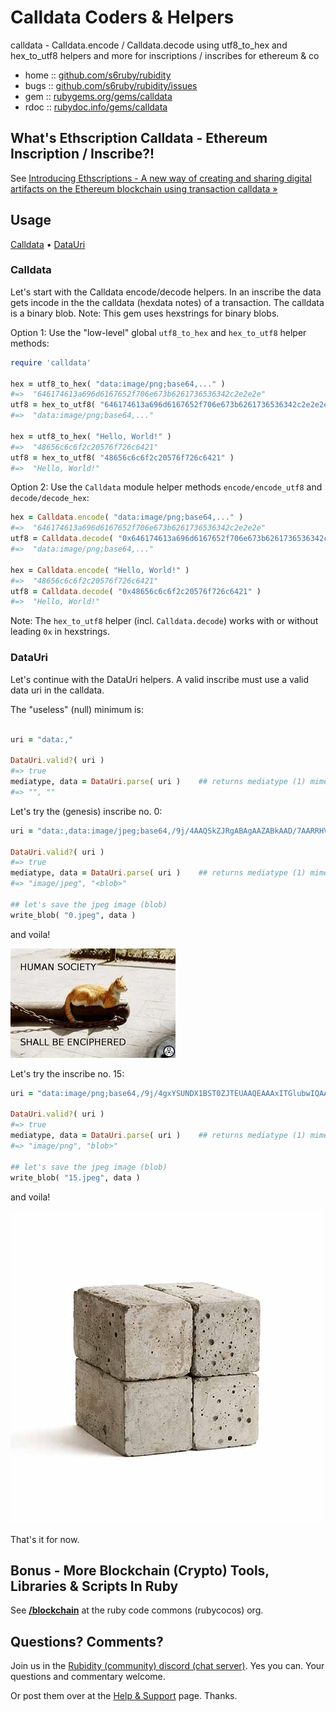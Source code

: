 # Calldata Coders & Helpers

calldata - Calldata.encode / Calldata.decode using utf8_to_hex and hex_to_utf8 helpers and more for inscriptions / inscribes for ethereum & co


* home  :: [github.com/s6ruby/rubidity](https://github.com/s6ruby/rubidity)
* bugs  :: [github.com/s6ruby/rubidity/issues](https://github.com/s6ruby/rubidity/issues)
* gem   :: [rubygems.org/gems/calldata](https://rubygems.org/gems/calldata)
* rdoc  :: [rubydoc.info/gems/calldata](http://rubydoc.info/gems/calldata)



## What's Ethscription Calldata - Ethereum Inscription / Inscribe?!

See [Introducing Ethscriptions - A new way of creating and sharing digital artifacts on the Ethereum blockchain using transaction calldata »](https://medium.com/@dumbnamenumbers/introducing-ethscriptions-698b295d6f2a)



## Usage

[Calldata](#calldata) • [DataUri](#datauri)


### Calldata

Let's start with the Calldata encode/decode helpers.
In an inscribe the data gets incode in the the calldata (hexdata notes) of a transaction.
The calldata is a binary blob. 
Note: This gem uses hexstrings for binary blobs.

Option 1: Use the "low-level" global `utf8_to_hex` and `hex_to_utf8` helper methods:

```ruby
require 'calldata'

hex = utf8_to_hex( "data:image/png;base64,..." )
#=>  "646174613a696d6167652f706e673b6261736536342c2e2e2e"
utf8 = hex_to_utf8( "646174613a696d6167652f706e673b6261736536342c2e2e2e" )
#=>  "data:image/png;base64,..."

hex = utf8_to_hex( "Hello, World!" )
#=>  "48656c6c6f2c20576f726c6421"
utf8 = hex_to_utf8( "48656c6c6f2c20576f726c6421" )
#=>  "Hello, World!"
```

Option 2: Use the `Calldata` module helper methods `encode/encode_utf8` and `decode/decode_hex`:

``` ruby
hex = Calldata.encode( "data:image/png;base64,..." )   
#=>  "646174613a696d6167652f706e673b6261736536342c2e2e2e"
utf8 = Calldata.decode( "0x646174613a696d6167652f706e673b6261736536342c2e2e2e" )    
#=>  "data:image/png;base64,..."

hex = Calldata.encode( "Hello, World!" )
#=>  "48656c6c6f2c20576f726c6421"
utf8 = Calldata.decode( "0x48656c6c6f2c20576f726c6421" )
#=>  "Hello, World!"
```

Note: The `hex_to_utf8` helper (incl. `Calldata.decode`) 
works with or without leading `0x` in  hexstrings.



### DataUri

Let's continue with the DataUri helpers.
A valid inscribe must use a valid data uri in the calldata.

The "useless" (null) minimum is:

``` ruby

uri = "data:,"

DataUri.valid?( uri )  
#=> true
mediatype, data = DataUri.parse( uri )    ## returns mediatype (1) mimetype+parameters, 2) data)
#=> "", ""
```

Let's try the (genesis) inscribe no. 0:

``` ruby
uri = "data:,data:image/jpeg;base64,/9j/4AAQSkZJRgABAgAAZABkAAD/7AARRHV..."

DataUri.valid?( uri )  
#=> true
mediatype, data = DataUri.parse( uri )    ## returns mediatype (1) mimetype+parameters, 2) data)
#=> "image/jpeg", "<blob>"

## let's save the jpeg image (blob)
write_blob( "0.jpeg", data )
```

and voila!

![](i/0.jpeg)


Let's try the inscribe no. 15:

``` ruby
uri = "data:image/png;base64,/9j/4gxYSUNDX1BST0ZJTEUAAQEAAAxITGlubwIQAAB..."

DataUri.valid?( uri )  
#=> true
mediatype, data = DataUri.parse( uri )    ## returns mediatype (1) mimetype+parameters, 2) data)
#=> "image/png", "blob>"

## let's save the jpeg image (blob)
write_blob( "15.jpeg", data )
```

and voila!

![](i/15.png)



That's it for now.






## Bonus - More Blockchain (Crypto) Tools, Libraries & Scripts In Ruby

See [**/blockchain**](https://github.com/rubycocos/blockchain) 
at the ruby code commons (rubycocos) org.


## Questions? Comments?

Join us in the [Rubidity (community) discord (chat server)](https://discord.gg/3JRnDUap6y). Yes you can.
Your questions and commentary welcome.

Or post them over at the [Help & Support](https://github.com/geraldb/help) page. Thanks.

